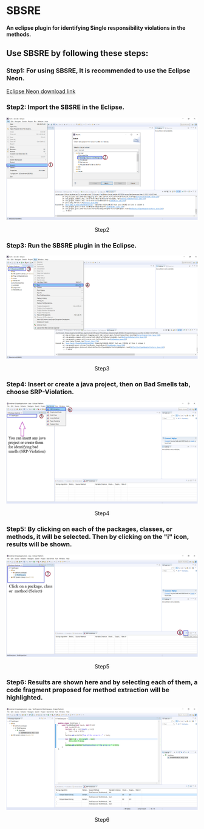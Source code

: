 <h1>SBSRE</h1>
<h4>An eclipse plugin for identifying Single responsibility violations in the methods.</h3>

<h2>Use SBSRE by following these steps:</h2>

<h3>Step1: For using SBSRE, It is recommended to use the Eclipse Neon.</h3>

<a href="https://www.eclipse.org/downloads/packages/release/neon/3/eclipse-ide-java-ee-developers">Eclipse Neon download link</a>


<h3>Step2: Import the SBSRE in the Eclipse.</h3>

<p align = "center"> <img src = "image/Step2.png"> </p>
<p align = "center"> Step2 </p>

<h3>Step3: Run the SBSRE plugin in the Eclipse.</h3>

<p align = "center"> <img src = "image/Step3.png"> </p>
<p align = "center"> Step3 </p>

<h3>Step4: Insert or create a java project, then on Bad Smells tab, choose SRP-Violation. </h3>

<p align = "center"> <img src = "image/Step4.png"> </p>
<p align = "center"> Step4 </p>


<h3>Step5: By clicking on each of the packages, classes, or methods, it will be selected. Then by clicking on the "i" icon, results will be shown. </h3>

<p align = "center"> <img src = "image/Step5.png"> </p>
<p align = "center"> Step5 </p>

<h3>Step6: Results are shown here and by selecting each of them, a code fragment proposed for method extraction will be highlighted. </h3>

<p align = "center"> <img src = "image/Step6.png"> </p>
<p align = "center"> Step6 </p>


